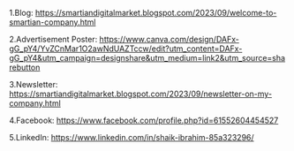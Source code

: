 1.Blog: https://smartiandigitalmarket.blogspot.com/2023/09/welcome-to-smartian-company.html  

2.Advertisement Poster: https://www.canva.com/design/DAFx-gG_pY4/YvZCnMar1O2awNdUAZTccw/edit?utm_content=DAFx-gG_pY4&utm_campaign=designshare&utm_medium=link2&utm_source=sharebutton  

3.Newsletter: https://smartiandigitalmarket.blogspot.com/2023/09/newsletter-on-my-company.html  

4.Facebook: https://www.facebook.com/profile.php?id=61552604454527  

5.LinkedIn: https://www.linkedin.com/in/shaik-ibrahim-85a323296/
